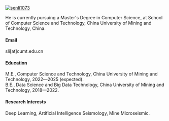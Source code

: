 

[![senli1073](https://img.shields.io/badge/senli1073-github-blue?logo=github)](https://github.com/Hanlin-Tao)

He is currently pursuing a Master's Degree in Computer Science, at School of Computer Science and Technology, China University of Mining and Technology, China.

#### Email
sli[at]cumt.edu.cn

#### Education
M.E., Computer Science and Technology, China University of Mining and Technology, 2022—2025 (expected).\
B.E., Data Science and Big Data Technology, China University of Mining and Technology, 2018—2022.

#### Research Interests
Deep Learning, Artificial Intelligence Seismology, Mine Microseismic.


